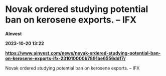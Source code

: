 # Novak ordered studying potential ban on kerosene exports. – IFX
**AInvest**

**2023-10-20 13:22**

**https://www.ainvest.com/news/novak-ordered-studying-potential-ban-on-kerosene-exports-ifx-231010000b7891be6556ddf7/**

Novak ordered studying potential ban on kerosene exports. – IFX
